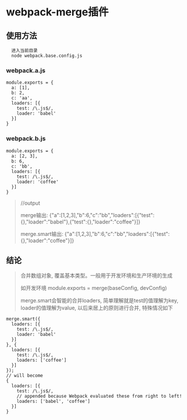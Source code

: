 # webpack-merge插件

## 使用方法
```
  进入当前目录
  node webpack.base.config.js
```
### webpack.a.js
```
module.exports = {
  a: [1],
  b: 2,
  c: 'aa',
  loaders: [{
    test: /\.js$/,
    loader: 'babel'
  }]
}
```

### webpack.b.js
```
module.exports = {
  a: [2, 3],
  b: 6,
  c: 'bb',
  loaders: [{
    test: /\.js$/,
    loader: 'coffee'
  }]
}
```

> //output
>
> merge输出: {"a":[1,2,3],"b":6,"c":"bb","loaders":[{"test":{},"loader":"babel"},{"test":{},"loader":"coffee"}]}
>
> merge.smart输出: {"a":[1,2,3],"b":6,"c":"bb","loaders":[{"test":{},"loader":"coffee"}]}

## 结论
> 合并数组对象, 覆盖基本类型。一般用于开发环境和生产环境的生成
>
> 如开发环境 module.exports = merge(baseConfig, devConfig)
>
> merge.smart会智能的合并loaders, 简单理解就是test的值理解为key, loader的值理解为value, 以后来居上的原则进行合并, 特殊情况如下
>
```
merge.smart({
  loaders: [{
    test: /\.js$/,
    loader: 'babel'
  }]
}, {
  loaders: [{
    test: /\.js$/,
    loaders: ['coffee']
  }]
});
// will become
{
  loaders: [{
    test: /\.js$/,
    // appended because Webpack evaluated these from right to left!
    loaders: ['babel', 'coffee']
  }]
}
```